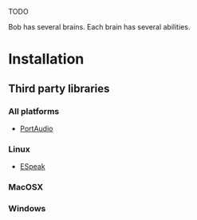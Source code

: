 TODO

Bob has several brains. Each brain has several abilities.

# Installation
## Third party libraries
### All platforms

- [PortAudio](http://www.portaudio.com/)

### Linux

- [ESpeak](http://espeak.sourceforge.net/)

### MacOSX

### Windows